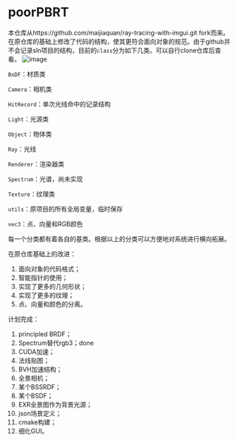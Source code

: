 # poorPBRT

本仓库从https://github.com/maijiaquan/ray-tracing-with-imgui.git fork而来。
在原仓库的基础上修改了代码的结构，使其更符合面向对象的规范。由于github并不会记录sln项目的结构，目前的`class`分为如下几类。可以自行clone仓库后查看。
![image](https://user-images.githubusercontent.com/46410388/159523805-fad6b98c-2f67-4bb7-a276-484d1dee9a90.png)


`BxDF`：材质类

`Camera`：相机类

`HitRecord`：单次光线命中的记录结构

`Light`：光源类

`Object`：物体类

`Ray`：光线

`Renderer`：渲染器类

`Spectrum`：光谱，尚未实现

`Texture`：纹理类

`utils`：原项目的所有全局变量，临时保存

`vec3`：点、向量和RGB颜色

每一个分类都有着各自的基类。根据以上的分类可以方便地对系统进行横向拓展。

在原仓库基础上的改进：
1. 面向对象的代码格式；
2. 智能指针的使用；
3. 实现了更多的几何形状；
4. 实现了更多的纹理；
5. 点、向量和颜色的分离。

计划完成：
1. principled BRDF；
2. Spectrum替代rgb3；done
3. CUDA加速；
4. 法线贴图；
5. BVH加速结构；
6. 全景相机；
7. 某个BSSRDF；
8. 某个BSDF；
9. EXR全景图作为背景光源；
10. json场景定义；
11. cmake构建；
12. 细化GUI。
